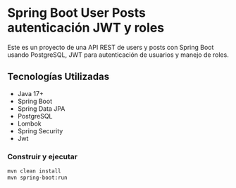# Spring Boot User Posts autenticación JWT y roles

Este es un proyecto de una API REST de users y posts con Spring Boot usando PostgreSQL, JWT para autenticación de usuarios y manejo de roles.

## Tecnologías Utilizadas
- Java 17+
- Spring Boot
- Spring Data JPA
- PostgreSQL
- Lombok
- Spring Security
- Jwt

### Construir y ejecutar
```sh
mvn clean install
mvn spring-boot:run
```
